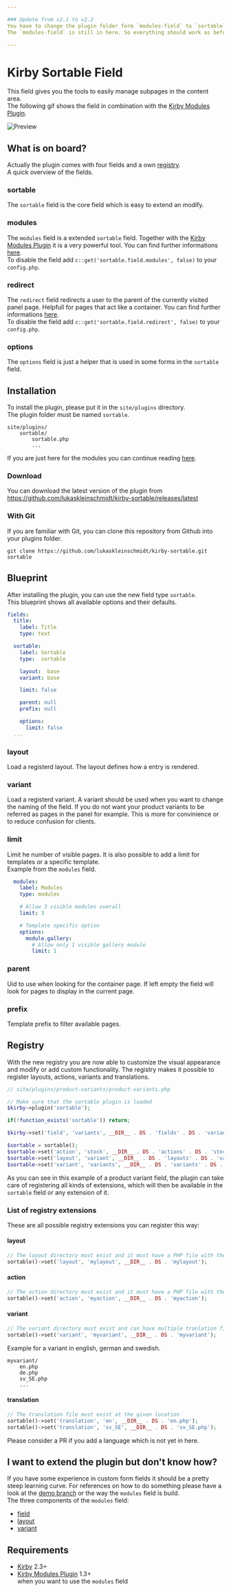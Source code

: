 ```yaml
---

### Update from v2.1 to v2.2
You have to change the plugin folder form `modules-field` to `sortable`.  
The `modules-field` is still in here. So everything should work as before.

---
```


# Kirby Sortable Field
This field gives you the tools to easily manage subpages in the content area.  
The following gif shows the field in combination with the [Kirby Modules Plugin](https://github.com/getkirby-plugins/modules-plugin).

![Preview](http://github.kleinschmidt.at/kirby-sortable/modules/preview.gif)

## What is on board?

Actually the plugin comes with four fields and a own [registry](#registry).  
A quick overview of the fields.

### sortable
The `sortable` field is the core field which is easy to extend an modify.

### modules
The `modules` field is a extended `sortable` field. Together with the [Kirby Modules Plugin](https://github.com/getkirby-plugins/modules-plugin) it is a very powerful tool. You can find further informations [here](fields/modules/readme.md).  
To disable the field add `c::get('sortable.field.modules', false)` to your `config.php`.

### redirect
The `redirect` field redirects a user to the parent of the currently visited panel page. Helpfull for pages that act like a container. You can find further informations [here](fields/redirect/readme.md).  
To disable the field add `c::get('sortable.field.redirect', false)` to your `config.php`.

### options
The `options` field is just a helper that is used in some forms in the `sortable` field.



## Installation

To install the plugin, please put it in the `site/plugins` directory.  
The plugin folder must be named `sortable`.

```
site/plugins/
    sortable/
        sortable.php
        ...
```

If you are just here for the modules you can continue reading [here](fields/modules/readme.md).


### Download

You can download the latest version of the plugin from https://github.com/lukaskleinschmidt/kirby-sortable/releases/latest

### With Git

If you are familiar with Git, you can clone this repository from Github into your plugins folder.

```git clone https://github.com/lukaskleinschmidt/kirby-sortable.git sortable```


## Blueprint
After installing the plugin, you can use the new field type `sortable`.  
This blueprint shows all available options and their defaults.

```yml
fields:
  title:
    label: Title
    type: text

  sortable:
    label: Sortable
    type:  sortable

    layout:  base
    variant: base

    limit: false

    parent: null
    prefix: null

    options:
      limit: false
  ...
```

### layout
Load a registerd layout. The layout defines how a entry is rendered.

### variant
Load a registerd variant. A variant should be used when you want to change the naming of the field. If you do not want your product variants to be referred as pages in the panel for example. This is more for convinience or to reduce confusion for clients.

### limit
Limit he number of visible pages. It is also possible to add a limit for templates or a specific template.  
Example from the `modules` field.
```yml
  modules:
    label: Modules
    type: modules

    # Allow 3 visible modules overall
    limit: 3

    # Template specific option
    options:
      module.gallery:
        # Allow only 1 visible gallery module
        limit: 1
```

### parent
Uid to use when looking for the container page. If left empty the field will look for pages to display in the current page.

### prefix
Template prefix to filter available pages.

## Registry
With the new registry you are now able to customize the visual appearance and modify or add custom functionality.
The registry makes it possible to register layouts, actions, variants and translations.

```php
// site/plugins/product-variants/product-variants.php

// Make sure that the sortable plugin is loaded
$kirby->plugin('sortable');

if(!function_exists('sortable')) return;

$kirby->set('field', 'variants', __DIR__ . DS . 'fields' . DS . 'variants');

$sortable = sortable();
$sortable->set('action', 'stock', __DIR__ . DS . 'actions' . DS . 'stock');
$sortable->set('layout', 'variant', __DIR__ . DS . 'layouts' . DS . 'variant');
$sortable->set('variant', 'variants', __DIR__ . DS . 'variants' . DS . 'variants');
```

As you can see in this example of a product variant field, the plugin can take care of registering all kinds of extensions, which will then be available in the `sortable` field or any extension of it.

### List of registry extensions
These are all possible registry extensions you can register this way:

#### layout
```php
// The layout directory must exist and it must have a PHP file with the same name in it
sortable()->set('layout', 'mylayout', __DIR__ . DS . 'mylayout');
```

#### action
```php
// The action directory must exist and it must have a PHP file with the same name in it
sortable()->set('action', 'myaction', __DIR__ . DS . 'myaction');
```

#### variant
```php
// The variant directory must exist and can have multiple tranlation files
sortable()->set('variant', 'myvariant', __DIR__ . DS . 'myvariant');
```
Example for a variant in english, german and swedish.
```
myvariant/
    en.php
    de.php
    sv_SE.php
    ...
```

#### translation
```php
// The translation file must exist at the given location
sortable()->set('translation', 'en', __DIR__ . DS . 'en.php');
sortable()->set('translation', 'sv_SE', __DIR__ . DS . 'sv_SE.php');
```
Please consider a PR if you add a language which is not yet in here.


## I want to extend the plugin but don't know how?
If you have some experience in custom form fields it should be a pretty steep learning curve. For references on how to do something please have a look at the [demo branch](https://github.com/lukaskleinschmidt/kirby-modules-field/tree/demo) or the way the `modules` field is build.  
The three components of the `modules` field:
- [field](fields/modules)
- [layout](sortable/layouts/module)
- [variant](sortable/variants/modules)


## Requirements
- [Kirby](https://getkirby.com/) 2.3+
- [Kirby Modules Plugin](https://github.com/getkirby-plugins/modules-plugin) 1.3+  
when you want to use the `modules` field
